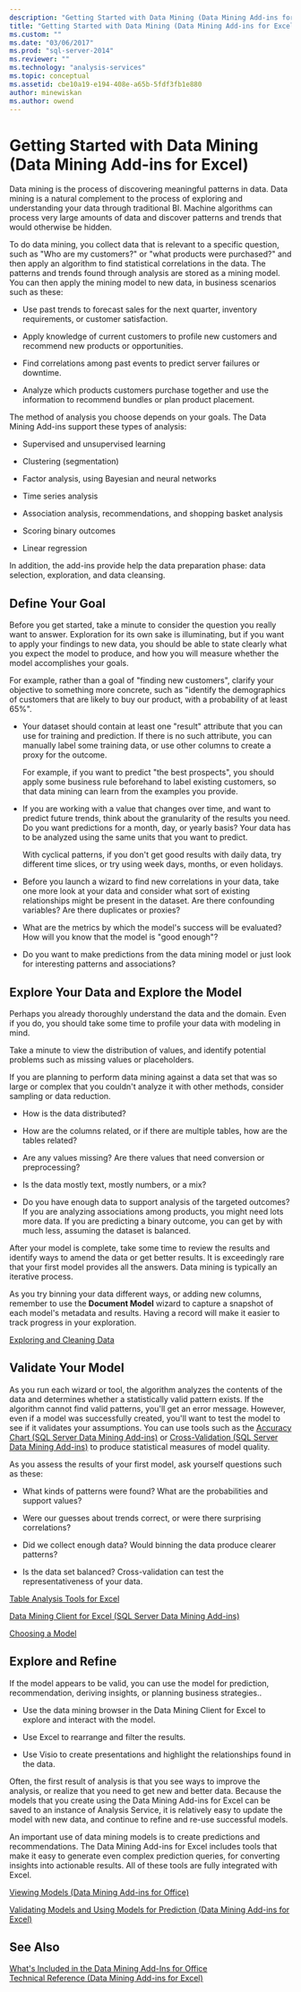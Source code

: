 ```yaml
---
description: "Getting Started with Data Mining (Data Mining Add-ins for Excel)"
title: "Getting Started with Data Mining (Data Mining Add-ins for Excel) | Microsoft Docs"
ms.custom: ""
ms.date: "03/06/2017"
ms.prod: "sql-server-2014"
ms.reviewer: ""
ms.technology: "analysis-services"
ms.topic: conceptual
ms.assetid: cbe10a19-e194-408e-a65b-5fdf3fb1e880
author: minewiskan
ms.author: owend
---
```

# Getting Started with Data Mining (Data Mining Add-ins for Excel)
  Data mining is the process of discovering meaningful patterns in data. Data mining is a natural complement to the process of exploring and understanding your data through traditional BI. Machine algorithms can process very large amounts of data and discover patterns and trends that would otherwise be hidden.  
  
 To do data mining, you collect data that is relevant to a specific question, such as "Who are my customers?" or "what products were purchased?" and then apply an algorithm to find statistical correlations in the data. The patterns and trends found through analysis are stored as a mining model. You can then apply the mining model to new data, in business scenarios such as these:  
  
-   Use past trends to forecast sales for the next quarter, inventory requirements, or customer satisfaction.  
  
-   Apply knowledge of current customers to profile new customers and recommend new products or opportunities.  
  
-   Find correlations among past events to predict server failures or downtime.  
  
-   Analyze which products customers purchase together and use the information to recommend bundles or plan product placement.  
  
 The method of analysis you choose depends on your goals. The Data Mining Add-ins support these types of analysis:  
  
-   Supervised and unsupervised learning  
  
-   Clustering (segmentation)  
  
-   Factor analysis, using Bayesian and neural networks  
  
-   Time series analysis  
  
-   Association analysis, recommendations, and shopping basket analysis  
  
-   Scoring binary outcomes  
  
-   Linear regression  
  
 In addition, the add-ins provide help the data preparation phase: data selection, exploration, and data cleansing.  
  
## Define Your Goal  
 Before you get started, take a minute to consider the question you really want to answer. Exploration for its own sake is illuminating, but if you want to apply your findings to new data, you should be able to state clearly what you expect the model to produce, and how you will measure whether the model accomplishes your goals.  
  
 For example, rather than a goal of "finding new customers", clarify your objective to something more concrete, such as "identify the demographics of customers that are likely to buy our product, with a probability of at least 65%".  
  
-   Your dataset should contain at least one "result" attribute that you can use for training and prediction. If there is no such attribute, you can manually label some training data, or use other columns to create a proxy for the outcome.  
  
     For example, if you want to predict "the best prospects", you should apply some business rule beforehand to label existing customers, so that data mining can learn from the examples you provide.  
  
-   If you are working with a value that changes over time, and want to predict future trends, think about the granularity of the results you need. Do you want predictions for a month, day, or yearly basis? Your data has to be analyzed using the same units that you want to predict.  
  
     With cyclical patterns, if you don't get good results with daily data, try different time slices, or try using week days, months, or even holidays.  
  
-   Before you launch a wizard to find new correlations in your data, take one more look at your data and consider what sort of existing relationships might be present in the dataset. Are there confounding variables? Are there duplicates or proxies?  
  
-   What are the metrics by which the model's success will be evaluated? How will you know that the model is "good enough"?  
  
-   Do you want to make predictions from the data mining model or just look for interesting patterns and associations?  
  
## Explore Your Data and Explore the Model  
 Perhaps you already thoroughly understand the data and the domain. Even if you do, you should take some time to profile your data with modeling in mind.  
  
 Take a minute to view the distribution of values, and identify potential problems such as missing values or placeholders.  
  
 If you are planning to perform data mining against a data set that was so large or complex that you couldn't analyze it with other methods, consider sampling or data reduction.  
  
-   How is the data distributed?  
  
-   How are the columns related, or if there are multiple tables, how are the tables related?  
  
-   Are any values missing? Are there values that need conversion or preprocessing?  
  
-   Is the data mostly text, mostly numbers, or a mix?  
  
-   Do you have enough data to support analysis of the targeted outcomes? If you are analyzing associations among products, you might need lots more data. If you are predicting a binary outcome, you can get by with much less, assuming the dataset is balanced.  
  
 After your model is complete, take some time to review the results and identify ways to amend the data or get better results. It is exceedingly rare that your first model provides all the answers. Data mining is typically an iterative process.  
  
 As you try binning your data different ways, or adding new columns, remember to use the **Document Model** wizard to capture a snapshot of each model's metadata and results. Having a record will make it easier to track progress in your exploration.  
  
 [Exploring and Cleaning Data](exploring-and-cleaning-data.md)  
  
## Validate Your Model  
 As you run each wizard or tool, the algorithm analyzes the contents of the data and determines whether a statistically valid pattern exists. If the algorithm cannot find valid patterns, you'll get an error message. However, even if a model was successfully created, you'll want to test the model to see if it validates your assumptions. You can use tools such as the [Accuracy Chart &#40;SQL Server Data Mining Add-ins&#41;](accuracy-chart-sql-server-data-mining-add-ins.md) or [Cross-Validation &#40;SQL Server Data Mining Add-ins&#41;](cross-validation-sql-server-data-mining-add-ins.md) to produce statistical measures of model quality.  
  
 As you assess the results of your first model, ask yourself questions such as these:  
  
-   What kinds of patterns were found? What are the probabilities and support values?  
  
-   Were our guesses about trends correct, or were there surprising correlations?  
  
-   Did we collect enough data? Would binning the data produce clearer patterns?  
  
-   Is the data set balanced? Cross-validation can test the representativeness of your data.  
  
 [Table Analysis Tools for Excel](table-analysis-tools-for-excel.md)  
  
 [Data Mining Client for Excel &#40;SQL Server Data Mining Add-ins&#41;](data-mining-client-for-excel-sql-server-data-mining-add-ins.md)  
  
 [Choosing a Model](choosing-a-model.md)  
  
## Explore and Refine  
 If the model appears to be valid, you can use the model for prediction, recommendation, deriving insights, or planning business strategies..  
  
-   Use the data mining browser in the Data Mining Client for Excel to explore and interact with the model.  
  
-   Use Excel to rearrange and filter the results.  
  
-   Use Visio to create presentations and highlight the relationships found in the data.  
  
 Often, the first result of analysis is that you see ways to improve the analysis, or realize that you need to get new and better data. Because the models that you create using the Data Mining Add-ins for Excel can be saved to an instance of Analysis Service, it is relatively easy to update the model with new data, and continue to refine and re-use successful models.  
  
 An important use of data mining models is to create predictions and recommendations. The Data Mining Add-ins for Excel includes tools that make it easy to generate even complex prediction queries, for converting insights into actionable results. All of these tools are fully integrated with Excel.  
  
 [Viewing Models &#40;Data Mining Add-ins for Office&#41;](viewing-models-data-mining-add-ins-for-office.md)  
  
 [Validating Models and Using Models for Prediction &#40;Data Mining Add-ins for Excel&#41;](validating-models-and-using-models-for-prediction-data-mining-add-ins-for-excel.md)  
  
## See Also  
 [What's Included in the Data Mining Add-Ins for Office](what-s-included-in-the-data-mining-add-ins-for-office.md)   
 [Technical Reference &#40;Data Mining Add-ins for Excel&#41;](technical-reference-data-mining-add-ins-for-excel.md)  
  
  
